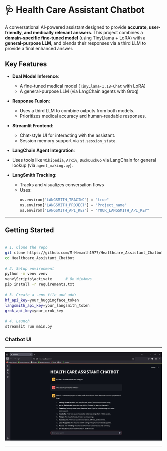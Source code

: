 # 🩺 Health Care Assistant Chatbot

A conversational AI-powered assistant designed to provide **accurate, user-friendly, and medically relevant answers**. This project combines a **domain-specific fine-tuned model** (using TinyLlama + LoRA) with a **general-purpose LLM**, and blends their responses via a third LLM to provide a final enhanced answer.

## Key Features

- **Dual Model Inference**:
  - A fine-tuned medical model (`TinyLlama-1.1B-Chat` with LoRA)
  - A general-purpose LLM (via LangChain agents with Groq)

- **Response Fusion**:
  - Uses a third LLM to combine outputs from both models.
  - Prioritizes medical accuracy and human-readable responses.

- **Streamlit Frontend**:
  - Chat-style UI for interacting with the assistant.
  - Session memory support via `st.session_state`.

-  **LangChain Agent Integration**:
  - Uses tools like `Wikipedia`, `Arxiv`, `DuckDuckGo` via LangChain for general lookup (via `agent_making.py`).

- **LangSmith Tracking**:
  - Tracks and visualizes conversation flows
  - Uses:
    ```python
    os.environ["LANGSMITH_TRACING"] = "true"
    os.environ["LANGSMITH_PROJECT"] = "Project_name"
    os.envirom["LANGSMITH_API_KEY"] = "YOUR_LANGSMITH_API_KEY"
    ```

---

##  Getting Started
```bash

# 1. Clone the repo
git clone https://github.com/M-Hemanth1977/Healthcare_Assistant_Chatbot.git
cd Healthcare_Assistant_Chatbot

# 2. Setup environment
python -m venv venv
venv\Scripts\activate      # On Windows
pip install -r requirements.txt

# 3. Create a .env file and add:
hf_api_key=your_huggingface_token
langsmith_api_key=your_langsmith_token
grok_api_key=your_qrok_key

# 4. Launch
streamlit run main.py
```

### Chatbot UI
---

![Healthcare Assistant Chatbot UI](./chatbot_image.jpg)

---

